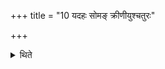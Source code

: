 +++
title = "10 यदहः सोमङ् क्रीणीयुश्चतुरः"

+++

<details><summary>थिते</summary>

यदहः सोमं क्रीणीयुश्चतुरः सायं दुह्युस्त्रीन्प्रातर्द्वौ सायमेकमुत्तमे । सर्वान्सायमाशिरे १०
</details>
